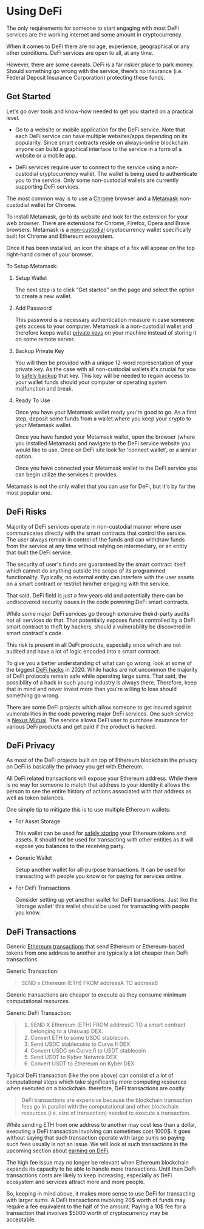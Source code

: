 # Using DeFi

The only requirements for someone to start engaging with most DeFi services are the working internet and some amount in cryptocurrency. 

When it comes to DeFi there are no age, experience, geographical or any other conditions. DeFi services are open to all, at any time.

However, there are some caveats. DeFi is a far riskier place to park money. Should something go wrong with the service, there’s no insurance (i.e. Federal Deposit Insurance Corporation) protecting these funds.

## Get Started

Let's go over tools and know-how needed to get you started on a practical level.

- Go to a website or mobile application for the DeFi service. Note that each DeFi service can have multiple websites/apps depending on its popularity. Since smart contracts reside on always-online blockchain anyone can build a graphical interface to the service in a form of a website or a mobile app.

- DeFi services require user to connect to the service using a non-custodial cryptocurrency wallet. The wallet is being used to authenticate you to the service. Only some non-custodial wallets are currently supporting DeFi services. 

The most common way is to use a [Chrome](https://www.google.com/chrome/) browser and a [Metamask](https://metamask.io) non-custodial wallet for Chrome. 

To install Metamask, go to its website and look for the extension for your web browser. There are extensions for Chrome, Firefox, Opera and Brave browsers. Metamask is a [non-custodial](/fundamentals/2-wallets-basics.md) cryptocurrency wallet specifically built for Chrome and Ethereum ecosystem.

Once it has been installed, an icon the shape of a fox will appear on the top right-hand corner of your browser.

To Setup Metamask:

1. Setup Wallet
   
   The next step is to click “Get started” on the page and select the option to create a new wallet.

2. Add Password
   
   This password is a necessary authentication measure in case someone gets access to your computer. Metamask is a non-custodial wallet and therefore keeps wallet [private keys](/fundamentals/3-private-keys-basics.md) on your machine instead of storing it on some remote server.

3. Backup Private Key

   You will then be provided with a unique 12-word representation of your private key. As the case with all non-custodial wallets it's crucial for you to [safely backup](/fundamentals/4-safe-storage-basics.md) that key. This key will be needed to regain access to your wallet funds should your computer or operating system malfunction and break.

4. Ready To Use

    Once you have your Metamask wallet ready you're good to go. As a first step, deposit some funds from a wallet where you keep your crypto to your Metamask wallet. 
    
    Once you have funded your Metamask wallet, open the browser (where you installed Metamask) and navigate to the DeFi service website you would like to use. Once on DeFi site look for 'connect wallet', or a similar option. 
    
    Once you have connected your Metamask wallet to the DeFi service you can begin utilize the services it provides.

Metamask is not the only wallet that you can use for DeFi, but it's by far the most popular one.

## DeFi Risks

Majority of DeFi services operate in non-custodial manner where user communicates directly with the smart contracts that control the service. The user always remain in control of the funds and can withdraw funds from the service at any time without relying on intermediary, or an entity that built the DeFi service.

The security of user's funds are guaranteed by the smart contract itself which cannot do anything outside the scope of its programmed functionality. Typically, no external entity can interfere with the user assets on a smart contract or restrict him/her engaging with the service.

That said, DeFi field is just a few years old and potentially there can be undiscovered security issues in the code powering DeFi smart contracts. 

While some major DeFi services go through extensive theird-party audits not all services do that. That potentially exposes funds controlled by a DeFi smart contract to theft by hackers, should a vulnerability be discovered in smart contract's code.

This risk is present in all DeFi products, especially once which are not audited and have a lot of logic encoded into a smart contract.

To give you a better understanding of what can go wrong, look at some of the biggest [DeFi hacks](https://defirate.com/hacks/) in 2020. While hacks are not uncommon the majority of DeFi protocols remain safe while operating large sums. That said, the possibility of a hack in such young industry is always there. Therefore, keep that in mind and never invest more than you're willing to lose should something go wrong.

There are some DeFi projects which allow someone to get insured against vulnerabilities in the code powering major DeFi services. One such service is [Nexus Mutual](https://nexusmutual.io). The service allows DeFi user to purchase insurance for various DeFi products and get paid if the product is hacked.

## DeFi Privacy

As most of the DeFi projects built on top of Ethereum blockchain the privacy on DeFi is basically the privacy you get with Ethereum. 

All DeFi related transactions will expose your Ethereum address. While there is no way for someone to match that address to your identity it allows the person to see the entire history of actions associated with that address as well as token balances.

One simple tip to mitigate this is to use multiple Ethereum wallets: 

- For Asset Storage

    This wallet can be used for [safely storing](/fundamentals/4-safe-storage-basics.md) your Ethereum tokens and assets. It should not be used for transacting with other entities as it will expose you balances to the receiving party.
     
- Generic Wallet

    Setup another wallet for all-purpose transactions. It can be used for transacting with people you know or for paying for services online.
    
- For DeFi Transactions

    Consider setting up yet another wallet for DeFi transactions. Just like the 'storage wallet' this wallet should be used for transacting with people you know.

## DeFi Transactions

Generic [Ethereum transactions](/fundamentals/8-transactions-basics.md) that send Ethereum or Ethereum-based tokens from one address to another are typically a lot cheaper than DeFi transactions.

Generic Transaction:

> SEND x Ethereum (ETH) FROM addressA TO addressB

Generic transactions are cheaper to execute as they consume minimum computational resources.
    
Generic DeFi Transaction:

> 1. SEND X Ethereum (ETH) FROM addressC TO a smart contract belonging to a Uniswap DEX.
> 2. Convert ETH to some USDC stablecoin.
> 3. Send USDC stablecoins to Curve.fi DEX
> 4. Convert USDC on Curve.fi to USDT stablecoin
> 5. Send USDT to Kyber Netwrok DEX
> 6. Convert USDT to Ethereum on Kyber DEX

Typical DeFi transaction (like the one above) can consist of a lot of computational steps which take significantly more computing resources when executed on a blockchain. therefore, DeFi transactions are costly.

> DeFi transactions are expensive because the blockchain transaction fees go in parallel with the computational and other blockchain resources (i.e. size of transaction) needed to execute a transaction.

While sending ETH from one address to another may cost less than a dollar, executing a DeFi transaction involving can sometimes cost 1000$. It goes without saying that such transaction operate with large sums so paying such fees usually is not an issue. We will look at such transactions in the upcoming section about [earning on DeFi](/DeFi/4-making-money-defi.md).

The high fee issue may no longer be relevant when Ethereum blockchain expands its capacity to be able to handle more transactions. Until then DeFi transactions costs are likely to keep increasing, especially as DeFi ecosystem and services attract more and more people.

So, keeping in mind above, it makes more sense to use DeFi for transacting with larger sums. A DeFi transactions involving 20$ worth of funds may require a fee equivalent to the half of the amount. Paying a 10$ fee for a transaction that involves $5000 worth of cryptocurrency may be acceptable.
